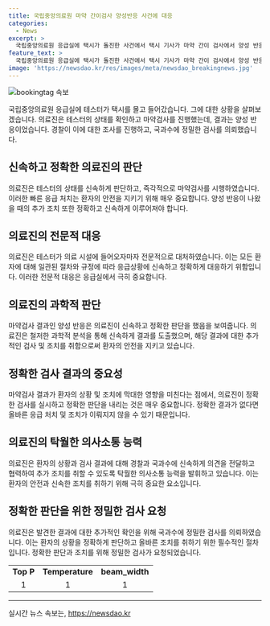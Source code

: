 ```yaml
---
title: 국립중앙의료원 마약 간이검사 양성반응 사건에 대응
categories:
  - News
excerpt: >
  국립중앙의료원 응급실에 택시가 돌진한 사건에서 택시 기사가 마약 간이 검사에서 양성 반응을 보였고, 경찰이 관련 수사를 벌이고 국과수에 정밀 검사를 의뢰했다.
feature_text: >
  국립중앙의료원 응급실에 택시가 돌진한 사건에서 택시 기사가 마약 간이 검사에서 양성 반응을 보였고, 경찰이 관련 수사를 벌이고 국과수에 정밀 검사를 의뢰했다.
image: 'https://newsdao.kr/res/images/meta/newsdao_breakingnews.jpg'
---
```


<p><img src="https://newsdao.kr/res/images/meta/newsdao_breakingnews.jpg" alt="bookingtag 속보" /></p>

<p data-ke-size="size16">국립중앙의료원 응급실에 테스터가 택시를 몰고 들어갔습니다. 그에 대한 상황을 살펴보겠습니다. 의료진은 테스터의 상태를 확인하고 마약검사를 진행했는데, 결과는 양성 반응이었습니다. 경찰이 이에 대한 조사를 진행하고, 국과수에 정밀한 검사를 의뢰했습니다.</p>

<h2 data-ke-size="size26">신속하고 정확한 의료진의 판단</h2>

<p data-ke-size="size16">의료진은 테스터의 상태를 신속하게 판단하고, 즉각적으로 마약검사를 시행하였습니다. 이러한 빠른 응급 처치는 환자의 안전을 지키기 위해 매우 중요합니다. 양성 반응이 나왔을 때의 추가 조치 또한 정확하고 신속하게 이루어져야 합니다.</p>

<h2 data-ke-size="size26">의료진의 전문적 대응</h2>

<p data-ke-size="size16">의료진은 테스터가 의료 시설에 들어오자마자 전문적으로 대처하였습니다. 이는 모든 환자에 대해 일관된 절차와 규정에 따라 응급상황에 신속하고 정확하게 대응하기 위함입니다. 이러한 전문적 대응은 응급실에서 극히 중요합니다.</p>

<h2 data-ke-size="size26">의료진의 과학적 판단</h2>

<p data-ke-size="size16">마약검사 결과인 양성 반응은 의료진이 신속하고 정확한 판단을 했음을 보여줍니다. 의료진은 철저한 과학적 분석을 통해 신속하게 결과를 도출했으며, 해당 결과에 대한 추가적인 검사 및 조치를 취함으로써 환자의 안전을 지키고 있습니다.</p>

<h2 data-ke-size="size26">정확한 검사 결과의 중요성</h2>

<p data-ke-size="size16">마약검사 결과가 환자의 상황 및 조치에 막대한 영향을 미친다는 점에서, 의료진이 정확한 검사를 실시하고 정확한 판단을 내리는 것은 매우 중요합니다. 정확한 결과가 없다면 올바른 응급 처치 및 조치가 이뤄지지 않을 수 있기 때문입니다.</p>

<h2 data-ke-size="size26">의료진의 탁월한 의사소통 능력</h2>

<p data-ke-size="size16">의료진은 환자의 상황과 검사 결과에 대해 경찰과 국과수에 신속하게 의견을 전달하고 협력하여 추가 조치를 취할 수 있도록 탁월한 의사소통 능력을 발휘하고 있습니다. 이는 환자의 안전과 신속한 조치를 취하기 위해 극히 중요한 요소입니다.</p>

<h2 data-ke-size="size26">정확한 판단을 위한 정밀한 검사 요청</h2>

<p data-ke-size="size16">의료진은 발견한 결과에 대한 추가적인 확인을 위해 국과수에 정밀한 검사를 의뢰하였습니다. 이는 환자의 상황을 정확하게 판단하고 올바른 조치를 취하기 위한 필수적인 절차입니다. 정확한 판단과 조치를 위해 정밀한 검사가 요청되었습니다.</p>

<table>
<tbody>
<tr>
<td style="text-align: center; height: 17px;"><b>Top P</b></td>
<td style="text-align: center; height: 17px;"><b>Temperature</b></td>
<td style="text-align: center; height: 17px;"><b>beam_width</b></td>
</tr>
<tr>
<td style="text-align: center; height: 17px;">1</td>
<td style="text-align: center; height: 17px;">1</td>
<td style="text-align: center; height: 17px;">1</td>
</tr>
</tbody>
</table>

<hr>
실시간 뉴스 속보는, <a href="https://newsdao.kr" rel="dofollow">https://newsdao.kr</a>


